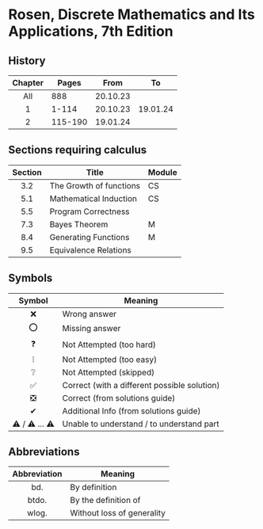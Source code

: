 # Rosen, Discrete Mathematics and Its Applications, 7th Edition

## History

|Chapter|Pages|From|To|
| :-: |-|-|-|
|All|888|20.10.23||
|1|1-114|20.10.23|19.01.24|
|2|115-190|19.01.24||

## Sections requiring calculus

|Section|Title|Module|
| :-: |-|-|
|3.2|The Growth of functions|CS|
|5.1|Mathematical Induction|CS|
|5.5|Program Correctness||
|7.3|Bayes Theorem|M|
|8.4|Generating Functions|M|
|9.5|Equivalence Relations||

## Symbols

|Symbol|Meaning|
| :-: |-|
|❌|Wrong answer|
|⭕|Missing answer|
|❓|Not Attempted (too hard)|
|❕|Not Attempted (too easy)|
|❔|Not Attempted (skipped)|
|✅|Correct (with a different possible solution)|
|❎|Correct (from solutions guide)|
|✔|Additional Info (from solutions guide)|
|⚠️ / ⚠️ ... ⚠️|Unable to understand / to understand part|

## Abbreviations

|Abbreviation|Meaning|
| :-: |-|
|bd.|By definition|
|btdo.|By the definition of|
|wlog.|Without loss of generality|
